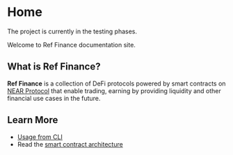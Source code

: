 # Home

The project is currently in the testing phases.

Welcome to Ref Finance documentation site.

## What is Ref Finance?

**Ref Finance** is a collection of DeFi protocols powered by smart contracts on [NEAR Protocol](https://near.org) that enable trading, earning by providing liquidity and other financial use cases in the future.

## Learn More

* [Usage from CLI](cli-usage.md)
* Read the [smart contract architecture](contracts/architecture.md)

